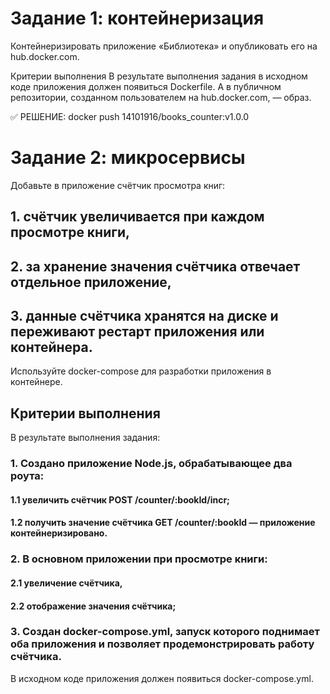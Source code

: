 # Задание 1: контейнеризация
Контейнеризировать приложение «Библиотека» и опубликовать его на hub.docker.com.

Критерии выполнения
В результате выполнения задания в исходном коде приложения должен появиться Dockerfile. А в публичном репозитории, созданном пользователем на hub.docker.com, — образ.

:white_check_mark: РЕШЕНИЕ: docker push 14101916/books_counter:v1.0.0

# Задание 2: микросервисы
Добавьте в приложение счётчик просмотра книг:

## 1. счётчик увеличивается при каждом просмотре книги,
## 2. за хранение значения счётчика отвечает отдельное приложение,
## 3. данные счётчика хранятся на диске и переживают рестарт приложения или контейнера.

Используйте docker-compose для разработки приложения в контейнере.

## Критерии выполнения

В результате выполнения задания:
### 1. Создано приложение Node.js, обрабатывающее два роута:
#### 1.1 увеличить счётчик POST /counter/:bookId/incr;
#### 1.2 получить значение счётчика GET /counter/:bookId — приложение контейнеризировано.
### 2. В основном приложении при просмотре книги:
#### 2.1 увеличение счётчика,
#### 2.2 отображение значения счётчика;
### 3. Создан docker-compose.yml, запуск которого поднимает оба приложения и позволяет продемонстрировать работу счётчика.

В исходном коде приложения должен появиться docker-compose.yml.